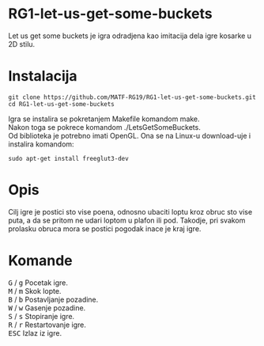 # RG1-let-us-get-some-buckets
Let us get some buckets je igra odradjena kao imitacija dela igre kosarke u 2D stilu.

# Instalacija
```shell
git clone https://github.com/MATF-RG19/RG1-let-us-get-some-buckets.git
cd RG1-let-us-get-some-buckets
```
Igra se instalira se pokretanjem Makefile komandom make.<br>
Nakon toga se pokrece komandom ./LetsGetSomeBuckets.<br>
Od biblioteka je potrebno imati OpenGL. Ona se na Linux-u download-uje i instalira komandom:
```shell
sudo apt-get install freeglut3-dev
```

# Opis
Cilj igre je postici sto vise poena, odnosno ubaciti loptu kroz obruc sto vise puta, a da se pritom ne udari loptom u plafon ili pod. Takodje, pri svakom prolasku obruca mora se postici pogodak inace je kraj igre.

# Komande
<kbd>G</kbd> / <kbd>g</kbd> Pocetak igre.<br>
<kbd>M</kbd> / <kbd>m</kbd> Skok lopte.<br>
<kbd>B</kbd> / <kbd>b</kbd> Postavljanje pozadine.<br>
<kbd>W</kbd> / <kbd>w</kbd> Gasenje pozadine.<br>
<kbd>S</kbd> / <kbd>s</kbd> Stopiranje igre.<br>
<kbd>R</kbd> / <kbd>r</kbd> Restartovanje igre.<br>
<kbd>ESC</kbd> Izlaz iz igre.